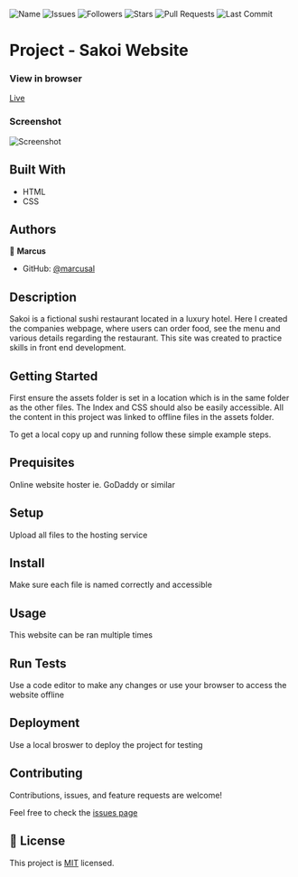 ![Name](https://img.shields.io/badge/Marcus-Developer-red?style=for-the-badge)
![Issues](https://img.shields.io/github/issues/marcusal/sakoiwebsite?style=for-the-badge)
![Followers](https://img.shields.io/github/followers/marcusal?style=for-the-badge)
![Stars](https://img.shields.io/github/stars/marcusal?style=for-the-badge)
![Pull Requests](https://img.shields.io/github/issues-pr/marcusal/sakoiwebsite?style=for-the-badge)
![Last Commit](https://img.shields.io/github/last-commit/marcusal/sakoiwebsite/main?style=for-the-badge)


# Project - Sakoi Website


### View in browser
[Live](https://marcusal.github.io/SakoiWebsite/)

### Screenshot
![Screenshot](./screenshot.png)

## Built With

- HTML
- CSS

## Authors

👤 **Marcus**

- GitHub: [@marcusal](https://github.com/marcusal)

## Description

Sakoi is a fictional sushi restaurant located in a luxury hotel. Here I created the companies webpage, where users can order food, see the menu and various details regarding the restaurant. This site was created to practice skills in front end development. 

## Getting Started

First ensure the assets folder is set in a location which is in the same folder as the other files. The Index and CSS should also be easily accessible. All the content in this project was linked to offline files in the assets folder.

To get a local copy up and running follow these simple example steps.

## Prequisites

Online website hoster ie. GoDaddy or similar

## Setup

Upload all files to the hosting service

## Install

Make sure each file is named correctly and accessible

## Usage

This website can be ran multiple times

## Run Tests

Use a code editor to make any changes or use your browser to access the website offline

## Deployment

Use a local broswer to deploy the project for testing

## Contributing

Contributions, issues, and feature requests are welcome!

Feel free to check the [issues page](https://github.com/marcusal/sakoiwebsite/issues)

## 📝 License

This project is [MIT](LICENSE) licensed.
